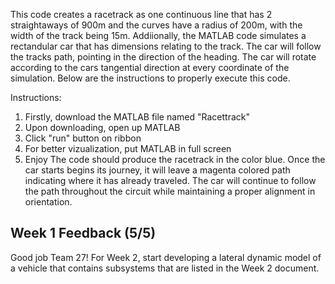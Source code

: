 This code creates a racetrack as one continuous line that has 2 straightaways of 900m and the curves have a radius of 200m, with the width of the track being 15m. Addiionally, the MATLAB code simulates a rectandular car that has dimensions relating to the track. The car will follow the tracks path, pointing in the direction of the heading. The car will rotate according to the cars tangential direction at every coordinate of the simulation.
Below are the instructions to properly execute this code.

Instructions:
1. Firstly, download the MATLAB file named "Racettrack"
2. Upon downloading, open up MATLAB
3. Click "run" button on ribbon
4. For better vizualization, put MATLAB in full screen
5. Enjoy
The code should produce the racetrack in the color blue. Once the car starts begins its journey, it will leave a magenta colored path indicating where it has already traveled. The car will continue to follow the path throughout the circuit while maintaining a proper alignment in orientation. 

## Week 1 Feedback (5/5)
Good job Team 27! For Week 2, start developing a lateral dynamic model of a vehicle that contains subsystems that are listed in the Week 2 document.

